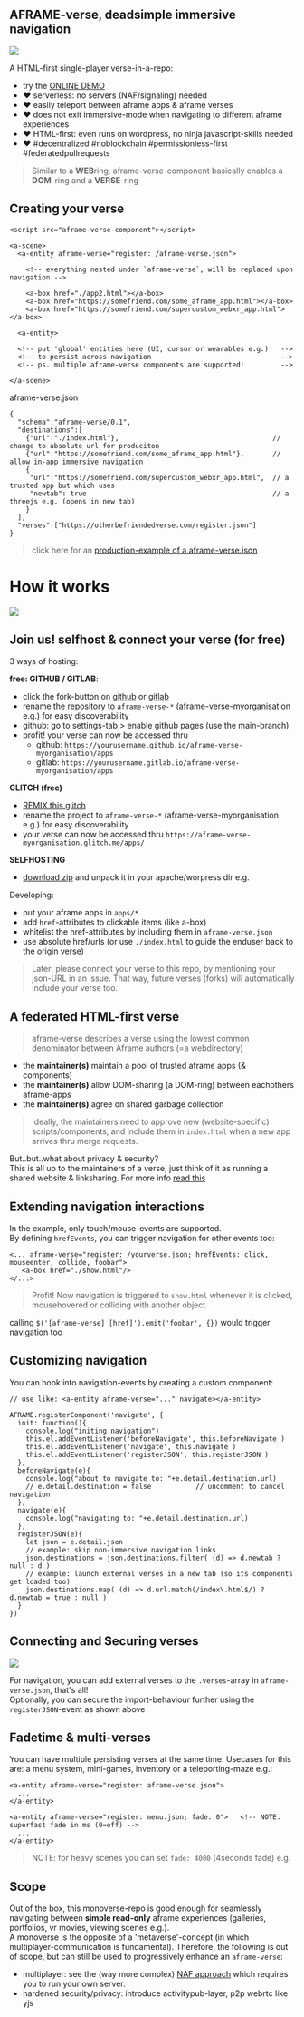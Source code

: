 ## AFRAME-verse, deadsimple immersive navigation

![](.img/demo.gif)

A HTML-first single-player verse-in-a-repo:

* try the [ONLINE DEMO](https://coderofsalvation.github.io/aframe-verse/apps/)
* ❤️ serverless: no servers (NAF/signaling) needed
* ❤️ easily teleport between aframe apps & aframe verses 
* ❤️ does not exit immersive-mode when navigating to different aframe experiences
* ❤️ HTML-first: even runs on wordpress, no ninja javascript-skills needed
* ❤️ #decentralized #noblockchain #permissionless-first #federatedpullrequests

> Similar to a **WEB**ring, aframe-verse-component basically enables a **DOM**-ring and a **VERSE**-ring

## Creating your verse 

```
<script src="aframe-verse-component"></script>

<a-scene>
  <a-entity aframe-verse="register: /aframe-verse.json">

    <!-- everything nested under `aframe-verse`, will be replaced upon navigation -->

    <a-box href="./app2.html"></a-box>
    <a-box href="https://somefriend.com/some_aframe_app.html"></a-box>
    <a-box href="https://somefriend.com/supercustom_webxr_app.html"></a-box>

  <a-entity>

  <!-- put 'global' entities here (UI, cursor or wearables e.g.)   -->
  <!-- to persist across navigation                                -->
  <!-- ps. multiple aframe-verse components are supported!         -->

</a-scene>
```

aframe-verse.json
```
{
  "schema":"aframe-verse/0.1",
  "destinations":[ 
    {"url":"./index.html"},                                      // change to absolute url for produciton 
    {"url":"https://somefriend.com/some_aframe_app.html"},       // allow in-app immersive navigation
    {
     "url":"https://somefriend.com/supercustom_webxr_app.html",  // a trusted app but which uses 
     "newtab": true                                              // a threejs e.g. (opens in new tab)
    }
  ], 
  "verses":["https://otherbefriendedverse.com/register.json"]
}
```

> click here for an [production-example of a aframe-verse.json](https://coderofsalvation.github.io/aframe-verse-leondustar/aframe-verse.json)

# How it works

![](.img/flow.jpg)

## Join us! selfhost & connect your verse (for free)

3 ways of hosting:

**free: GITHUB / GITLAB**:
* click the fork-button on [github](https://github.com/coderofsalvation/aframe-verse) or [gitlab](https://gitlab.com/coderofsalvation/aframe-verse)
* rename the repository to `aframe-verse-*` (aframe-verse-myorganisation e.g.) for easy discoverability
* github: go to settings-tab > enable github pages (use the main-branch)
* profit! your verse can now be accessed thru 
  * github: `https://yourusername.github.io/aframe-verse-myorganisation/apps`
  * gitlab: `https://yourusername.gitlab.io/aframe-verse-myorganisation/apps`

**GLITCH (free)**
* [REMIX this glitch](https://glitch.com/edit/#!/remix/aframe-verse)
* rename the project to `aframe-verse-*` (aframe-verse-myorganisation e.g.) for easy discoverability
* your verse can now be accessed thru `https://aframe-verse-myorganisation.glitch.me/apps/` 
 
**SELFHOSTING**
* [download zip](git@github.com:coderofsalvation/aframe-verse.git) and unpack it in your apache/worpress dir e.g.

Developing:
* put your aframe apps in `apps/*`
* add `href`-attributes to clickable items (like a-box)
* whitelist the href-attributes by including them in `aframe-verse.json`
* use absolute href/urls (or use `./index.html` to guide the enduser back to the origin verse)

> Later: please connect your verse to this repo, by mentioning your json-URL in an issue. That way, future verses (forks) will automatically include your verse too.

## A federated HTML-first verse

> aframe-verse describes a verse using the lowest common denominator between Aframe authors (=a webdirectory)

* the **maintainer(s)** maintain a pool of trusted aframe apps (& components)
* the **maintainer(s)** allow DOM-sharing (a DOM-ring) between eachothers aframe-apps
* the **maintainer(s)** agree on shared garbage collection 

> Ideally, the maintainers need to approve new (website-specific) scripts/components, and include them in `index.html` when a new app arrives thru merge requests.

But..but..what about privacy & security?<br>
This is all up to the maintainers of a verse, just think of it as running a shared website & linksharing.
For more info [read this](https://github.com/coderofsalvation/aframe-verse/issues/1)

## Extending navigation interactions

In the example, only touch/mouse-events are supported.<br>
By defining `hrefEvents`, you can trigger navigation for other events too:

```
<... aframe-verse="register: /yourverse.json; hrefEvents: click, mouseenter, collide, foobar">
   <a-box href="./show.html"/>  
</...>
```

> Profit! Now navigation is triggered to `show.html` whenever it is clicked, mousehovered or colliding with another object

calling `$('[aframe-verse] [href]').emit('foobar', {})` would trigger navigation too

## Customizing navigation

You can hook into navigation-events by creating a custom component:

```
// use like: <a-entity aframe-verse="..." navigate></a-entity>

AFRAME.registerComponent('navigate', {
  init: function(){
    console.log("initing navigation")
    this.el.addEventListener('beforeNavigate', this.beforeNavigate )
    this.el.addEventListener('navigate', this.navigate )
    this.el.addEventListener('registerJSON', this.registerJSON )
  }, 
  beforeNavigate(e){
    console.log("about to navigate to: "+e.detail.destination.url)
    // e.detail.destination = false           // uncomment to cancel navigation
  }, 
  navigate(e){
    console.log("navigating to: "+e.detail.destination.url)
  }, 
  registerJSON(e){
    let json = e.detail.json
    // example: skip non-immersive navigation links
    json.destinations = json.destinations.filter( (d) => d.newtab ? null : d )
    // example: launch external verses in a new tab (so its components get loaded too)
    json.destinations.map( (d) => d.url.match(/index\.html$/) ? d.newtab = true : null )
  }
})
```

## Connecting and Securing verses

![](.img/yodawg.jpg)

For navigation, you can add external verses to the `.verses`-array in `aframe-verse.json`, that's all!<br>
Optionally, you can secure the import-behaviour further using the `registerJSON`-event as shown above

## Fadetime & multi-verses

You can have multiple persisting verses at the same time.
Usecases for this are: a menu system, mini-games, inventory or a teleporting-maze e.g.:

```
<a-entity aframe-verse="register: aframe-verse.json">
  ...
</a-entity>

<a-entity aframe-verse="register: menu.json; fade: 0">   <!-- NOTE: superfast fade in ms (0=off) -->
  ...
</a-entity>

```

> NOTE: for heavy scenes you can set `fade: 4000` (4seconds fade) e.g.

## Scope

Out of the box, this monoverse-repo is good enough for seamlessly navigating between **simple read-only** aframe experiences (galleries, portfolios, vr movies, viewing scenes e.g.).<br>
A monoverse is the opposite of a 'metaverse'-concept (in which multiplayer-communication is fundamental).
Therefore, the following is out of scope, but can still be used to progressively enhance an `aframe-verse`:

* multiplayer: see the (way more complex) [NAF approach](https://github.com/networked-aframe) which requires you to run your own server.
* hardened security/privacy: introduce activitypub-layer, p2p webrtc like yjs

